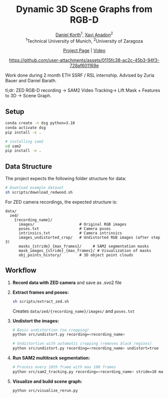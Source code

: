 <div align="center">

# Dynamic 3D Scene Graphs from RGB-D
[Daniel Korth](https://danielkorth.io/)<sup>1</sup>, [Xavi Anadon](https://x.com/XaviXva)<sup>2</sup> <br>
<sup>1</sup>Technical University of Munich, <sup>2</sup>University of Zaragoza

[Project Page](https://danielkorth.github.io/dynamic-scene-graphs/) | [Video](https://youtu.be/tMiMO2Wnj8Q)

https://github.com/user-attachments/assets/0115fc38-ac2c-45b3-94f3-728af601169e

</div>



Work done during 2 month ETH SSRF / RSL internship. Advised by Zuria Bauer and Daniel Barath.

tl;dr: ZED RGB-D recording -> SAM2 Video Tracking-> Lift Mask + Features to 3D -> Scene Graph.

## Setup

```bash
conda create -n dsg python=3.10
conda activate dsg
pip install -e .

# installing sam2
cd sam2
pip install -e .
```

## Data Structure
The project expects the following folder structure for data:

```bash
# Download example dataset
sh scripts/download_redwood.sh
```

For ZED camera recordings, the expected structure is:
```
data/
  zed/
    {recording_name}/
      images/                    # Original RGB images
      poses.txt                  # Camera poses
      intrinsics.txt             # Camera intrinsics
      images_undistorted_crop/   # Undistorted RGB images (after step 3)
      masks_{stride}_{max_frames}/     # SAM2 segmentation masks
      mask_images_{stride}_{max_frames}/ # Visualization of masks
      obj_points_history/        # 3D object point clouds
```

## Workflow

1. **Record data with ZED camera** and save as .svo2 file

2. **Extract frames and poses:**
   ```bash
   sh scripts/extract_zed.sh
   ```
   Creates `data/zed/{recording_name}/images/` and `poses.txt`

3. **Undistort the images:**
   ```bash
   # Basic undistortion (no cropping)
   python src/undistort.py recording=<recording_name>

   # Undistortion with automatic cropping (removes black regions)
   python src/undistort.py recording=<recording_name> undistort=true
   ```

4. **Run SAM2 multitrack segmentation:**
   ```bash
   # Process every 10th frame with max 100 frames
   python src/sam2_tracking.py recording=<recording_name> stride=10 max_frames=100 sam=tiny
   ```

5. **Visualize and build scene graph:**
   ```bash
   python src/visualize_rerun.py
   ``` 
